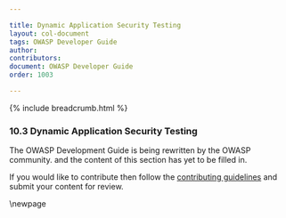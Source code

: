 ```yaml
---

title: Dynamic Application Security Testing
layout: col-document
tags: OWASP Developer Guide
author:
contributors:
document: OWASP Developer Guide
order: 1003

---
```


{% include breadcrumb.html %}

### 10.3 Dynamic Application Security Testing

The OWASP Development Guide is being rewritten by the OWASP community.
and the content of this section has yet to be filled in.

If you would like to contribute then follow the
[contributing guidelines](https://github.com/OWASP/www-project-developer-guide/blob/main/contributing.md)
and submit your content for review.

\newpage
